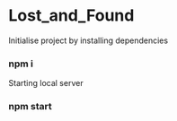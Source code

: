 # Lost_and_Found

Initialise project by installing dependencies

### npm i

Starting local server

### npm start

